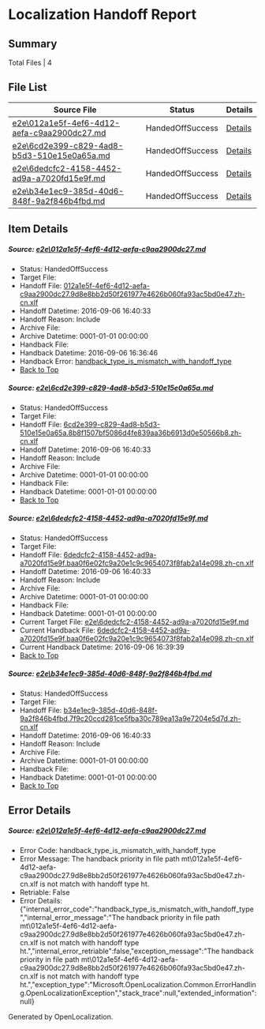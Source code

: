 # <a name='report-top'></a> Localization Handoff Report

## Summary
 Total Files | 4

## File List
 Source File | Status | Details 
 ----------- | ------ | ------- 
 [e2e\012a1e5f-4ef6-4d12-aefa-c9aa2900dc27.md](https://github.com/OpenLocalizationTestOrg/ol-test0/blob/507559dc39c24dbfe42a5a92b319fc820465a23e/e2e/012a1e5f-4ef6-4d12-aefa-c9aa2900dc27.md) | HandedOffSuccess | [Details](#a610fc3461ce938295096ccde8a74b5a6ffd44011)
 [e2e\6cd2e399-c829-4ad8-b5d3-510e15e0a65a.md](https://github.com/OpenLocalizationTestOrg/ol-test0/blob/60fd8514416c1dd40d021ffdc1c823199f5055fd/e2e/6cd2e399-c829-4ad8-b5d3-510e15e0a65a.md) | HandedOffSuccess | [Details](#f5c24e07f61079e66b43fcfde67d66d33f2803eb5)
 [e2e\6dedcfc2-4158-4452-ad9a-a7020fd15e9f.md](https://github.com/OpenLocalizationTestOrg/ol-test0/blob/efec41be7d630e6ced972aea09dd0454fa764e5e/e2e/6dedcfc2-4158-4452-ad9a-a7020fd15e9f.md) | HandedOffSuccess | [Details](#5024696e74676359840cac0b1ed62e8e9e2079d46)
 [e2e\b34e1ec9-385d-40d6-848f-9a2f846b4fbd.md](https://github.com/OpenLocalizationTestOrg/ol-test0/blob/9211a58aaf41bef7ff542636850fe6e27fa542f4/e2e/b34e1ec9-385d-40d6-848f-9a2f846b4fbd.md) | HandedOffSuccess | [Details](#aa57eb797c84f414c3f29732053b703abf63050d9)

## Item Details
##### <a name='a610fc3461ce938295096ccde8a74b5a6ffd44011'></a> Source: [e2e\012a1e5f-4ef6-4d12-aefa-c9aa2900dc27.md](https://github.com/OpenLocalizationTestOrg/ol-test0/blob/507559dc39c24dbfe42a5a92b319fc820465a23e/e2e/012a1e5f-4ef6-4d12-aefa-c9aa2900dc27.md)
* Status: HandedOffSuccess
* Target File: 
* Handoff File: [012a1e5f-4ef6-4d12-aefa-c9aa2900dc27.9d8e8bb2d50f261977e4626b060fa93ac5bd0e47.zh-cn.xlf](https://github.com/OpenLocalizationTestOrg/ol-test0-handoff/blob/e75c9b3276ed008dd2add687c20e5be3d8fb2c39/ol-handoff/OpenLocalizationTestOrg/ol-test0-zhcn/ci/ht/012a1e5f-4ef6-4d12-aefa-c9aa2900dc27.9d8e8bb2d50f261977e4626b060fa93ac5bd0e47.zh-cn.xlf)
* Handoff Datetime: 2016-09-06 16:40:33
* Handoff Reason: Include
* Archive File: 
* Archive Datetime: 0001-01-01 00:00:00
* Handback File: 
* Handback Datetime: 2016-09-06 16:36:46
* Handback Error: [handback_type_is_mismatch_with_handoff_type](#a610fc3461ce938295096ccde8a74b5a6ffd44011handback_type_is_mismatch_with_handoff_type)
* [Back to Top](#report-top)

##### <a name='f5c24e07f61079e66b43fcfde67d66d33f2803eb5'></a> Source: [e2e\6cd2e399-c829-4ad8-b5d3-510e15e0a65a.md](https://github.com/OpenLocalizationTestOrg/ol-test0/blob/60fd8514416c1dd40d021ffdc1c823199f5055fd/e2e/6cd2e399-c829-4ad8-b5d3-510e15e0a65a.md)
* Status: HandedOffSuccess
* Target File: 
* Handoff File: [6cd2e399-c829-4ad8-b5d3-510e15e0a65a.8b8f1507bf5086d4fe839aa36b6913d0e50566b8.zh-cn.xlf](https://github.com/OpenLocalizationTestOrg/ol-test0-handoff/blob/e75c9b3276ed008dd2add687c20e5be3d8fb2c39/ol-handoff/OpenLocalizationTestOrg/ol-test0-zhcn/ci/ht/6cd2e399-c829-4ad8-b5d3-510e15e0a65a.8b8f1507bf5086d4fe839aa36b6913d0e50566b8.zh-cn.xlf)
* Handoff Datetime: 2016-09-06 16:40:33
* Handoff Reason: Include
* Archive File: 
* Archive Datetime: 0001-01-01 00:00:00
* Handback File: 
* Handback Datetime: 0001-01-01 00:00:00
* [Back to Top](#report-top)

##### <a name='5024696e74676359840cac0b1ed62e8e9e2079d46'></a> Source: [e2e\6dedcfc2-4158-4452-ad9a-a7020fd15e9f.md](https://github.com/OpenLocalizationTestOrg/ol-test0/blob/efec41be7d630e6ced972aea09dd0454fa764e5e/e2e/6dedcfc2-4158-4452-ad9a-a7020fd15e9f.md)
* Status: HandedOffSuccess
* Target File: 
* Handoff File: [6dedcfc2-4158-4452-ad9a-a7020fd15e9f.baa0f6e02fc9a20e1c9c9654073f8fab2a14e098.zh-cn.xlf](https://github.com/OpenLocalizationTestOrg/ol-test0-handoff/blob/e75c9b3276ed008dd2add687c20e5be3d8fb2c39/ol-handoff/OpenLocalizationTestOrg/ol-test0-zhcn/ci/ht/6dedcfc2-4158-4452-ad9a-a7020fd15e9f.baa0f6e02fc9a20e1c9c9654073f8fab2a14e098.zh-cn.xlf)
* Handoff Datetime: 2016-09-06 16:40:33
* Handoff Reason: Include
* Archive File: 
* Archive Datetime: 0001-01-01 00:00:00
* Handback File: 
* Handback Datetime: 0001-01-01 00:00:00
* Current Target File: [e2e\6dedcfc2-4158-4452-ad9a-a7020fd15e9f.md](https://github.com/OpenLocalizationTestOrg/ol-test0-zhcn/blob/0666673f41fd902c792047b17064a2725dc0d7d8/e2e/6dedcfc2-4158-4452-ad9a-a7020fd15e9f.md)
* Current Handback File: [6dedcfc2-4158-4452-ad9a-a7020fd15e9f.baa0f6e02fc9a20e1c9c9654073f8fab2a14e098.zh-cn.xlf](https://github.com/OpenLocalizationTestOrg/ol-test0-handback/blob/e2a6ab899b86749fab5fb275d3e7e1143d35a2d0/ol-handback/OpenLocalizationTestOrg/ol-test0-zhcn/ci/6dedcfc2-4158-4452-ad9a-a7020fd15e9f.baa0f6e02fc9a20e1c9c9654073f8fab2a14e098.zh-cn.xlf)
* Current Handback Datetime: 2016-09-06 16:39:39
* [Back to Top](#report-top)

##### <a name='aa57eb797c84f414c3f29732053b703abf63050d9'></a> Source: [e2e\b34e1ec9-385d-40d6-848f-9a2f846b4fbd.md](https://github.com/OpenLocalizationTestOrg/ol-test0/blob/9211a58aaf41bef7ff542636850fe6e27fa542f4/e2e/b34e1ec9-385d-40d6-848f-9a2f846b4fbd.md)
* Status: HandedOffSuccess
* Target File: 
* Handoff File: [b34e1ec9-385d-40d6-848f-9a2f846b4fbd.7f9c20ccd281ce5fba30c789ea13a9e7204e5d7d.zh-cn.xlf](https://github.com/OpenLocalizationTestOrg/ol-test0-handoff/blob/e75c9b3276ed008dd2add687c20e5be3d8fb2c39/ol-handoff/OpenLocalizationTestOrg/ol-test0-zhcn/ci/ht/b34e1ec9-385d-40d6-848f-9a2f846b4fbd.7f9c20ccd281ce5fba30c789ea13a9e7204e5d7d.zh-cn.xlf)
* Handoff Datetime: 2016-09-06 16:40:33
* Handoff Reason: Include
* Archive File: 
* Archive Datetime: 0001-01-01 00:00:00
* Handback File: 
* Handback Datetime: 0001-01-01 00:00:00
* [Back to Top](#report-top)


## Error Details
##### <a name='a610fc3461ce938295096ccde8a74b5a6ffd44011handback_type_is_mismatch_with_handoff_type'></a> Source: [e2e\012a1e5f-4ef6-4d12-aefa-c9aa2900dc27.md](#a610fc3461ce938295096ccde8a74b5a6ffd44011)
* Error Code: handback_type_is_mismatch_with_handoff_type
* Error Message: The handback priority in file path mt\012a1e5f-4ef6-4d12-aefa-c9aa2900dc27.9d8e8bb2d50f261977e4626b060fa93ac5bd0e47.zh-cn.xlf is not match with handoff type ht.
* Retriable: False
* Error Details: {"internal_error_code":"handback_type_is_mismatch_with_handoff_type","internal_error_message":"The handback priority in file path mt\\012a1e5f-4ef6-4d12-aefa-c9aa2900dc27.9d8e8bb2d50f261977e4626b060fa93ac5bd0e47.zh-cn.xlf is not match with handoff type ht.","internal_error_retriable":false,"exception_message":"The handback priority in file path mt\\012a1e5f-4ef6-4d12-aefa-c9aa2900dc27.9d8e8bb2d50f261977e4626b060fa93ac5bd0e47.zh-cn.xlf is not match with handoff type ht.","exception_type":"Microsoft.OpenLocalization.Common.ErrorHandling.OpenLocalizationException","stack_trace":null,"extended_information":null}


Generated by OpenLocalization.
